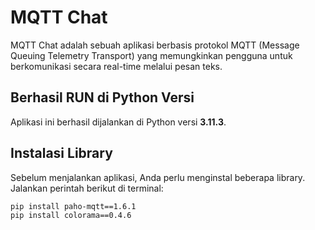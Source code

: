 # MQTT Chat

MQTT Chat adalah sebuah aplikasi berbasis protokol MQTT (Message Queuing Telemetry Transport) yang memungkinkan pengguna untuk berkomunikasi secara real-time melalui pesan teks.

## Berhasil RUN di Python Versi

Aplikasi ini berhasil dijalankan di Python versi **3.11.3**.

## Instalasi Library

Sebelum menjalankan aplikasi, Anda perlu menginstal beberapa library. Jalankan perintah berikut di terminal:

```bash
pip install paho-mqtt==1.6.1
pip install colorama==0.4.6
